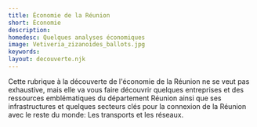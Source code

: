 ```yaml
---
title: Économie de la Réunion
short: Économie
description:
homedesc: Quelques analyses économiques
image: Vetiveria_zizanoides_ballots.jpg
keywords:
layout: decouverte.njk
---
```


Cette rubrique à la découverte de l'économie de la Réunion ne se veut pas exhaustive, mais elle va vous faire découvrir quelques entreprises et des ressources emblématiques du département Réunion ainsi que ses infrastructures et quelques secteurs clés pour la connexion de la Réunion avec le reste du monde: Les transports et les réseaux.

<!-- TODO : COT
les train, le traintram -->
